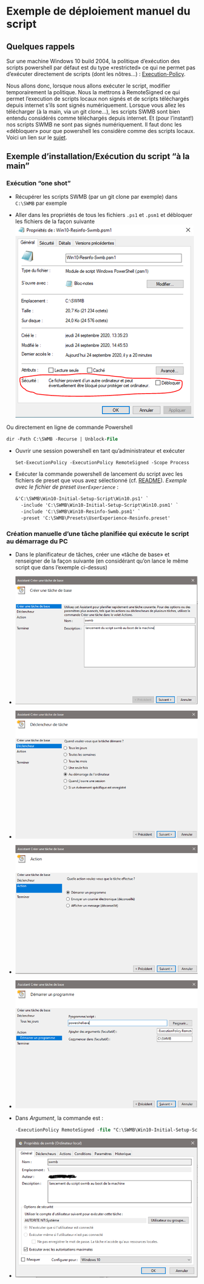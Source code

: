 # Exemple de déploiement manuel du script

## Quelques rappels

Sur une machine Windows 10 build 2004,
la politique d’exécution des scripts powershell par défaut est du type «restricted» ce qui ne permet pas d’exécuter directement de scripts (dont les nôtres...) :
[Execution-Policy](https://docs.microsoft.com/en-us/powershell/module/microsoft.powershell.core/about/about_execution_policies?view=powershell-7).

Nous allons donc, lorsque nous allons exécuter le script, modifier temporairement la politique.
Nous la mettrons à RemoteSigned ce qui permet l’execution de scripts locaux non signés et de scripts téléchargés depuis internet s’ils sont signés numériquement.
Lorsque vous allez les télécharger (à la main, via un git clone...), les scripts SWMB sont bien entendu considérés comme téléchargés depuis internet.
Et (pour l’instant!) nos scripts SWMB ne sont pas signés numériquement.
Il faut donc les «débloquer» pour que powershell les considère comme des scripts locaux.
Voici un lien sur le [sujet](https://social.technet.microsoft.com/Forums/en-US/06d3fe24-9bc7-41a5-b551-57a10e813d07/execution-policy-remotesigned-how-does-powershell-know-if-i-downloaded-the-script?forum=ITCG).

## Exemple d’installation/Exécution du script “à la main”

### Exécution “one shot”

* Récupérer les scripts SWMB (par un git clone par exemple) dans `C:\SWMB` par exemple
  
* Aller dans les propriétés de tous les fichiers `.ps1` et `.psm1` et débloquer les fichiers de la façon suivante
![débloquer un fichier](img/unblock.png)

Ou directement en ligne de commande Powershell
```ps
dir -Path C:\SWMB -Recurse | Unblock-File
```  
* Ouvrir une session powershell en tant qu’administrateur et exécuter
  ```ps
  Set-ExecutionPolicy -ExecutionPolicy RemoteSigned -Scope Process
  ```
  
* Exécuter la commande powershell de lancement du script avec les fichiers de preset que vous avez sélectionné
  (cf. [README](https://gitlab.in2p3.fr/resinfo-gt/swmb/-/blob/master/README.md)).
  *Exemple avec le fichier de preset `UserExperience`* :
  ```ps
  &'C:\SWMB\Win10-Initial-Setup-Script\Win10.ps1' `
    -include 'C:\SWMB\Win10-Initial-Setup-Script\Win10.psm1' `
    -include 'C:\SWMB\Win10-Resinfo-Swmb.psm1' `
    -preset 'C:\SWMB\Presets\UserExperience-Resinfo.preset'
  ```

### Création manuelle d’une tâche planifiée qui exécute le script au démarrage du PC

* Dans le planificateur de tâches, créer une «tâche de base» et renseigner de la façon suivante (en considérant qu’on lance le même script que dans l’exemple ci-dessus)
  
* ![tache1](img/task1.png)
  
* ![tache2](img/task2.png)
  
* ![tache3](img/task3.png)
  
* ![tache4](img/task4.png)

* Dans *Argument*, la commande est :
  ```ps
  -ExecutionPolicy RemoteSigned -file "C:\SWMB\Win10-Initial-Setup-Script\Win10.ps1" -include "C:\SWMB\Win10-Initial-Setup-Script\Win10.psm1" -include "C:\SWMB\Win10-Resinfo-Swmb.psm1" -preset "C:\SWMB\Presets\UserExperience-Resinfo.preset"
  ```

* ![tache5](img/task5.png)
